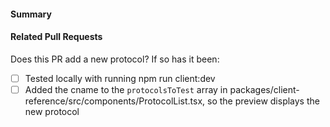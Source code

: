 #### Summary

#### Related Pull Requests

Does this PR add a new protocol? If so has it been:
  - [ ] Tested locally with running npm run client:dev
  - [ ] Added the cname to the `protocolsToTest` array in packages/client-reference/src/components/ProtocolList.tsx, so the preview displays the new protocol
